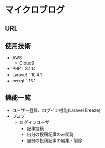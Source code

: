 # マイクロブログ


## URL

## 使用技術
- AWS
  - Cloud9
- PHP：8.1.14
- Laravel：10.4.1
- mysql：15.1


## 機能一覧
- ユーザー登録、ログイン機能(Laravel Breeze)
- ブログ
  - ログインユーザ
    - 記事投稿
    - 自分の投稿記事のみ閲覧
    - 自分の投稿記事の編集・削除

